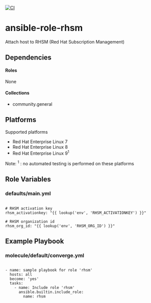 [![CI](https://github.com/de-it-krachten/ansible-role-rhsm/workflows/CI/badge.svg?event=push)](https://github.com/de-it-krachten/ansible-role-rhsm/actions?query=workflow%3ACI)


# ansible-role-rhsm

Attach host to RHSM (Red Hat Subscription Management) 



## Dependencies

#### Roles
None

#### Collections
- community.general

## Platforms

Supported platforms

- Red Hat Enterprise Linux 7
- Red Hat Enterprise Linux 8
- Red Hat Enterprise Linux 9<sup>1</sup>

Note:
<sup>1</sup> : no automated testing is performed on these platforms

## Role Variables
### defaults/main.yml
<pre><code>
# RHSM activation key
rhsm_activationkey: "{{ lookup('env', 'RHSM_ACTIVATIONKEY') }}"

# RHSM organization id
rhsm_org_id: "{{ lookup('env', 'RHSM_ORG_ID') }}"
</pre></code>




## Example Playbook
### molecule/default/converge.yml
<pre><code>
- name: sample playbook for role 'rhsm'
  hosts: all
  become: 'yes'
  tasks:
    - name: Include role 'rhsm'
      ansible.builtin.include_role:
        name: rhsm
</pre></code>
